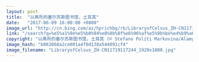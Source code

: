 ```yaml
---
layout: post
title:  "以弗所的塞尔苏斯图书馆，土耳其"
date:   "2017-06-09 16:00:00 +0800"
image_url: "http://cn.bing.com/az/hprichbg/rb/LibraryofCelsus_ZH-CN11719117244_1920x1080.jpg"
link: "/search?q=%e5%a1%9e%e5%b0%94%e8%8b%8f%e6%96%af%e5%9b%be%e4%b9%a6&form=hpcapt&mkt=zh-cn"
copyright: "以弗所的塞尔苏斯图书馆，土耳其 (© Stefano Politi Markovina/Alamy)"
image_hash: "b063068a2ce001a4f0d138a544091cf4"
image_filename: "LibraryofCelsus_ZH-CN11719117244_1920x1080.jpg"
---
```

